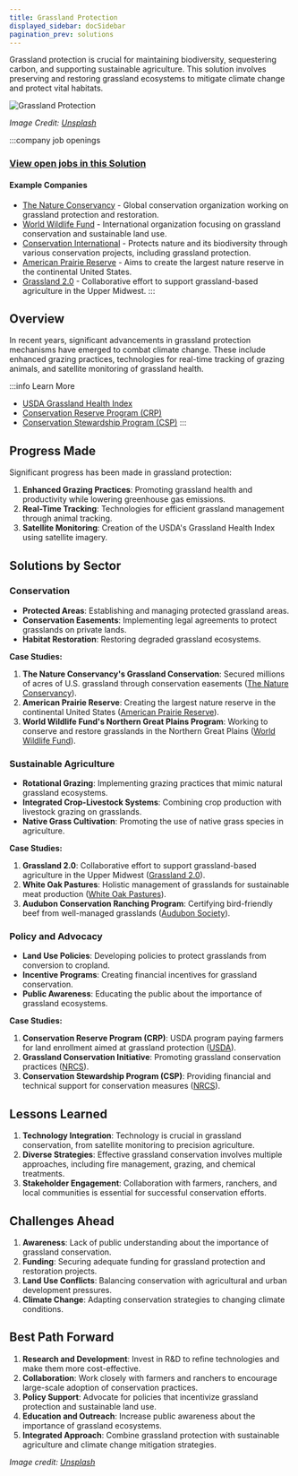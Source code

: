 ```yaml
---
title: Grassland Protection
displayed_sidebar: docSidebar
pagination_prev: solutions
---
```


Grassland protection is crucial for maintaining biodiversity, sequestering carbon, and supporting sustainable agriculture. This solution involves preserving and restoring grassland ecosystems to mitigate climate change and protect vital habitats.

![Grassland Protection](https://images.unsplash.com/photo-1680251006645-f81372dee3bc?crop=entropy&cs=tinysrgb&fit=max&fm=jpg&ixid=Mnw0NDYzODh8MHwxfHNlYXJjaHwxfHxHcmFzc2xhbmQlMjBQcm90ZWN0aW9ufGVufDB8fHx8MTY4MzY1ODkwMg&ixlib=rb-4.0.3&q=80&w=1080)

*Image Credit: [Unsplash](https://unsplash.com/@ries_bosch)*

:::company job openings
### [View open jobs in this Solution](https://climatebase.org/jobs?l=&q=&drawdown_solutions=Grassland+Protection)
#### Example Companies
- [The Nature Conservancy](https://www.nature.org/) - Global conservation organization working on grassland protection and restoration.
- [World Wildlife Fund](https://www.worldwildlife.org/) - International organization focusing on grassland conservation and sustainable land use.
- [Conservation International](https://www.conservation.org/) - Protects nature and its biodiversity through various conservation projects, including grassland protection.
- [American Prairie Reserve](https://www.americanprairie.org/) - Aims to create the largest nature reserve in the continental United States.
- [Grassland 2.0](https://grasslandag.org/) - Collaborative effort to support grassland-based agriculture in the Upper Midwest.
:::

## Overview

In recent years, significant advancements in grassland protection mechanisms have emerged to combat climate change. These include enhanced grazing practices, technologies for real-time tracking of grazing animals, and satellite monitoring of grassland health.

:::info Learn More
- [USDA Grassland Health Index](https://www.nrcs.usda.gov/wps/portal/nrcs/detail/national/technical/nra/ceap/?cid=nrcseprd1355814)
- [Conservation Reserve Program (CRP)](https://www.fsa.usda.gov/programs-and-services/conservation-programs/conservation-reserve-program/)
- [Conservation Stewardship Program (CSP)](https://www.nrcs.usda.gov/wps/portal/nrcs/main/national/programs/financial/csp/)
:::

## Progress Made

Significant progress has been made in grassland protection:

1. **Enhanced Grazing Practices**: Promoting grassland health and productivity while lowering greenhouse gas emissions.
2. **Real-Time Tracking**: Technologies for efficient grassland management through animal tracking.
3. **Satellite Monitoring**: Creation of the USDA's Grassland Health Index using satellite imagery.

## Solutions by Sector

### Conservation
- **Protected Areas**: Establishing and managing protected grassland areas.
- **Conservation Easements**: Implementing legal agreements to protect grasslands on private lands.
- **Habitat Restoration**: Restoring degraded grassland ecosystems.

**Case Studies:**
1. **The Nature Conservancy's Grassland Conservation**: Secured millions of acres of U.S. grassland through conservation easements ([The Nature Conservancy](https://www.nature.org/)).
2. **American Prairie Reserve**: Creating the largest nature reserve in the continental United States ([American Prairie Reserve](https://www.americanprairie.org/)).
3. **World Wildlife Fund's Northern Great Plains Program**: Working to conserve and restore grasslands in the Northern Great Plains ([World Wildlife Fund](https://www.worldwildlife.org/)).

### Sustainable Agriculture
- **Rotational Grazing**: Implementing grazing practices that mimic natural grassland ecosystems.
- **Integrated Crop-Livestock Systems**: Combining crop production with livestock grazing on grasslands.
- **Native Grass Cultivation**: Promoting the use of native grass species in agriculture.

**Case Studies:**
1. **Grassland 2.0**: Collaborative effort to support grassland-based agriculture in the Upper Midwest ([Grassland 2.0](https://grasslandag.org/)).
2. **White Oak Pastures**: Holistic management of grasslands for sustainable meat production ([White Oak Pastures](https://whiteoakpastures.com/)).
3. **Audubon Conservation Ranching Program**: Certifying bird-friendly beef from well-managed grasslands ([Audubon Society](https://www.audubon.org/conservation/ranching)).

### Policy and Advocacy
- **Land Use Policies**: Developing policies to protect grasslands from conversion to cropland.
- **Incentive Programs**: Creating financial incentives for grassland conservation.
- **Public Awareness**: Educating the public about the importance of grassland ecosystems.

**Case Studies:**
1. **Conservation Reserve Program (CRP)**: USDA program paying farmers for land enrollment aimed at grassland protection ([USDA](https://www.fsa.usda.gov/programs-and-services/conservation-programs/conservation-reserve-program/)).
2. **Grassland Conservation Initiative**: Promoting grassland conservation practices ([NRCS](https://www.nrcs.usda.gov/wps/portal/nrcs/detail/national/programs/initiatives/?cid=nrcseprd1342627)).
3. **Conservation Stewardship Program (CSP)**: Providing financial and technical support for conservation measures ([NRCS](https://www.nrcs.usda.gov/wps/portal/nrcs/main/national/programs/financial/csp/)).

## Lessons Learned

1. **Technology Integration**: Technology is crucial in grassland conservation, from satellite monitoring to precision agriculture.
2. **Diverse Strategies**: Effective grassland conservation involves multiple approaches, including fire management, grazing, and chemical treatments.
3. **Stakeholder Engagement**: Collaboration with farmers, ranchers, and local communities is essential for successful conservation efforts.

## Challenges Ahead

1. **Awareness**: Lack of public understanding about the importance of grassland conservation.
2. **Funding**: Securing adequate funding for grassland protection and restoration projects.
3. **Land Use Conflicts**: Balancing conservation with agricultural and urban development pressures.
4. **Climate Change**: Adapting conservation strategies to changing climate conditions.

## Best Path Forward

1. **Research and Development**: Invest in R&D to refine technologies and make them more cost-effective.
2. **Collaboration**: Work closely with farmers and ranchers to encourage large-scale adoption of conservation practices.
3. **Policy Support**: Advocate for policies that incentivize grassland protection and sustainable land use.
4. **Education and Outreach**: Increase public awareness about the importance of grassland ecosystems.
5. **Integrated Approach**: Combine grassland protection with sustainable agriculture and climate change mitigation strategies.

*Image credit: [Unsplash](https://unsplash.com/@ries_bosch)*
